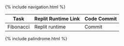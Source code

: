 {% include navigation.html %}


| Task | Replit Runtime Link | Code Commit | 
| --- | --- | --- |
| Fibonacci | Replit runtime | Commit |


{% include palindrome.html %}